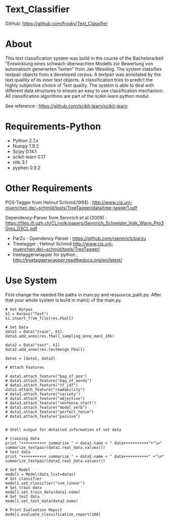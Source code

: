 Text_Classifier
=============

GitHub: https://github.com/frosky/Text_Classifier


About
=====

This text classification system was build in the course of the Bachelorarbeit
"Entwicklung eines schwach überwachten Modells zur Bewertung von automatisch
generierten Texten" from Jan Wessling. The system classifies textpair objects
from a developed corpus. A textpair was annotated by the text quaility of its
inner text objects. A classification tries to predict the highly subjective choice
of Text quality. The system is able to deal with different data structures
to ensure an easy to use classification mechanism. All classification
algorithms are part of the scikit-learn python modul.

See reference : https://github.com/scikit-learn/scikit-learn

Requirements-Python
============
-  Python 2.7.x 
-  Numpy 1.9.2
-  Scipy 0.14.1
-  scikit-learn 0.17
-  nltk 3.1 
-  pyphen 0.9.2

Other Requirements
============
POS-Tagger from Helmut Schmid(1994) : http://www.cis.uni-muenchen.de/~schmid/tools/TreeTagger/data/tree-tagger1.pdf

Dependency-Parser from Sennrich et al.(2009) : https://files.ifi.uzh.ch/CL/volk/papers/Sennrich_Schneider_Volk_Warin_Pro3Gres_GSCL.pdf



-  ParZu - Dpendency Parser : https://github.com/rsennrich/parzu
-  Treetagger ; Helmut Schmid http://www.cis.uni-muenchen.de/~schmid/tools/TreeTagger/
-  treetaggerwrapper for python ; http://treetaggerwrapper.readthedocs.org/en/latest/

Use System
============
First change the needed file paths in main.py and ressource_path.py. After that your whole system is build in main()
of the main.py.

    # Set Korpus
    k1 = Korpus("Test")
    k1.insert_from_file(res.Fball)

    # Set Data
    data1 = Data("train", k1)
    data1.add_anno(res.fball_sampling_anno_man1_10k)

    data2 = Data("test", k1)
    data2.add_anno(res.testmenge_Fball)

    datas = [data1, data2]

    # Attach Features

    # data1.attach_feature("bag_of_pos")
    # data1.attach_feature("bag_of_words")
    # data1.attach_feature("tf_idf")
    data1.attach_feature("readability")
    # data1.attach_feature("variety")
    # data1.attach_feature("adjective")
    # data1.attach_feature("sentence_start")
    # data1.attach_feature("modal_verb")
    # data1.attach_feature("perfect_tense")
    # data1.attach_feature("passive")


    # Shell output for detailed information of set data

    # training data
    print "+++++++++++ summarize " + data1.name + " data+++++++++++"+"\n"
    summarize_textpair(data1.real_data.values())
    # test data
    print "+++++++++++ summarize " + data2.name + " data+++++++++++" +"\n"
    summarize_textpair(data2.real_data.values())

    # Set Model
    model1 = Model(data_list=datas)
    # Set classifier
    model1.set_classifier("svm_linear")
    # Set train data
    model1.set_train_data(data1.name)
    # Set test data
    model1.set_test_data(data2.name)

    # Print Evaluation Report
    model1.evaluate_classification_report(100)
